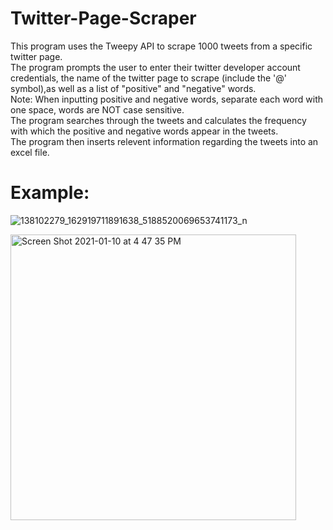 # Twitter-Page-Scraper

This program uses the Tweepy API to scrape 1000 tweets from a specific twitter page.\
The program prompts the user to enter their twitter developer account credentials, the name of the twitter page to scrape (include the '@' symbol),as well as a list of "positive" and "negative" words.  
Note: When inputting positive and negative words, separate each word with one space, words are NOT case sensitive.\
The program searches through the tweets and calculates the frequency with which the positive and negative words appear in the tweets.\
The program then inserts relevent information regarding the tweets into an excel file.

# Example:
![138102279_162919711891638_5188520069653741173_n](https://user-images.githubusercontent.com/75041872/104138727-391cf980-5363-11eb-8665-95bd45db16f6.jpg)

<img width="457" alt="Screen Shot 2021-01-10 at 4 47 35 PM" src="https://user-images.githubusercontent.com/75041872/104138759-7ed9c200-5363-11eb-832f-52d862d84ca0.png">
